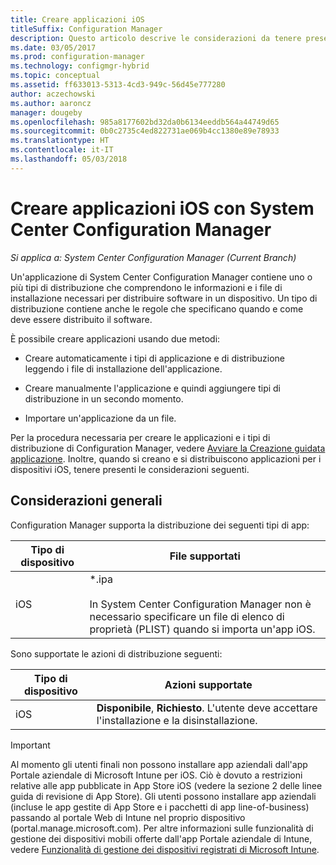 ```yaml
---
title: Creare applicazioni iOS
titleSuffix: Configuration Manager
description: Questo articolo descrive le considerazioni da tenere presenti quando si creano e distribuiscono applicazioni per i dispositivi iOS.
ms.date: 03/05/2017
ms.prod: configuration-manager
ms.technology: configmgr-hybrid
ms.topic: conceptual
ms.assetid: ff633013-5313-4cd3-949c-56d45e777280
author: aczechowski
ms.author: aaroncz
manager: dougeby
ms.openlocfilehash: 985a8177602bd32da0b6134eeddb564a44749d65
ms.sourcegitcommit: 0b0c2735c4ed822731ae069b4cc1380e89e78933
ms.translationtype: HT
ms.contentlocale: it-IT
ms.lasthandoff: 05/03/2018
---
```

# <a name="create-ios-applications-with-system-center-configuration-manager"></a>Creare applicazioni iOS con System Center Configuration Manager

*Si applica a: System Center Configuration Manager (Current Branch)*

Un'applicazione di System Center Configuration Manager contiene uno o più tipi di distribuzione che comprendono le informazioni e i file di installazione necessari per distribuire software in un dispositivo. Un tipo di distribuzione contiene anche le regole che specificano quando e come deve essere distribuito il software.  

 È possibile creare applicazioni usando due metodi:  

-   Creare automaticamente i tipi di applicazione e di distribuzione leggendo i file di installazione dell'applicazione.  

-   Creare manualmente l'applicazione e quindi aggiungere tipi di distribuzione in un secondo momento.  

-   Importare un'applicazione da un file.  

Per la procedura necessaria per creare le applicazioni e i tipi di distribuzione di Configuration Manager, vedere [Avviare la Creazione guidata applicazione](../../apps/deploy-use/create-applications.md#start-the-create-application-wizard). Inoltre, quando si creano e si distribuiscono applicazioni per i dispositivi iOS, tenere presenti le considerazioni seguenti.  

## <a name="general-considerations"></a>Considerazioni generali  
 Configuration Manager supporta la distribuzione dei seguenti tipi di app:  

|Tipo di dispositivo|File supportati|  
|-----------------|---------------------|  
|iOS|*.ipa<br /><br /> In System Center Configuration Manager non è necessario specificare un file di elenco di proprietà (PLIST) quando si importa un'app iOS.|  

 Sono supportate le azioni di distribuzione seguenti:  

|Tipo di dispositivo|Azioni supportate|  
|-----------------|-----------------------|  
|iOS|**Disponibile**, **Richiesto**. L'utente deve accettare l'installazione e la disinstallazione.

> [!IMPORTANT]  
>  Al momento gli utenti finali non possono installare app aziendali dall'app Portale aziendale di Microsoft Intune per iOS. Ciò è dovuto a restrizioni relative alle app pubblicate in App Store iOS (vedere la sezione 2 delle linee guida di revisione di App Store). Gli utenti possono installare app aziendali (incluse le app gestite di App Store e i pacchetti di app line-of-business) passando al portale Web di Intune nel proprio dispositivo (portal.manage.microsoft.com). Per altre informazioni sulle funzionalità di gestione dei dispositivi mobili offerte dall'app Portale aziendale di Intune, vedere [Funzionalità di gestione dei dispositivi registrati di Microsoft Intune](https://technet.microsoft.com/library/dn600287.aspx).  
